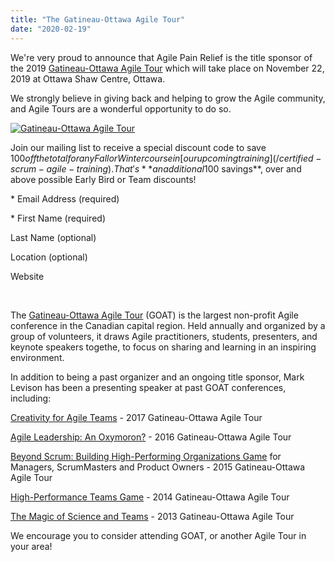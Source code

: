 ```yaml
---
title: "The Gatineau-Ottawa Agile Tour"
date: "2020-02-19"
---
```


We're very proud to announce that Agile Pain Relief is the title sponsor of the 2019 [Gatineau-Ottawa Agile Tour](https://goagiletour.ca/) which will take place on November 22, 2019 at Ottawa Shaw Centre, Ottawa.

We strongly believe in giving back and helping to grow the Agile community, and Agile Tours are a wonderful opportunity to do so.

[![Gatineau-Ottawa Agile Tour](src/content/page/gatineau-ottawa-agile-tour/images/GOAT-featured-image-300x300-1.jpg)](https://goagiletour.ca/)

Join our mailing list to receive a special discount code to save $100 off the total for any Fall or Winter course in [our upcoming training](/certified-scrum-agile-training). That's **an additional $100 savings**, over and above possible Early Bird or Team discounts!

\* Email Address (required) 

\* First Name (required) 

Last Name (optional) 

Location (optional) 

Website 

 

The [Gatineau-Ottawa Agile Tour](https://goagiletour.ca/) (GOAT) is the largest non-profit Agile conference in the Canadian capital region. Held annually and organized by a group of volunteers, it draws Agile practitioners, students, presenters, and keynote speakers togethe, to focus on sharing and learning in an inspiring environment.

In addition to being a past organizer and an ongoing title sponsor, Mark Levison has been a presenting speaker at past GOAT conferences, including:

[Creativity for Agile Teams](/blog/creativity-for-agile-teams-2.html) - 2017 Gatineau-Ottawa Agile Tour

[Agile Leadership: An Oxymoron?](/blog/agile-leadership-an-oxymoron-goat2016-presentation.html) - 2016 Gatineau-Ottawa Agile Tour

[Beyond Scrum: Building High-Performing Organizations Game](/blog/building-high-performing-organizations-game.html) for Managers, ScrumMasters and Product Owners - 2015 Gatineau-Ottawa Agile Tour

[High-Performance Teams Game](/blog/welcome-to-the-high-performance-teams-game.html) - 2014 Gatineau-Ottawa Agile Tour

[The Magic of Science and Teams](/blog/magic-of-science-and-teams-presentation.html) - 2013 Gatineau-Ottawa Agile Tour

We encourage you to consider attending GOAT, or another Agile Tour in your area!
